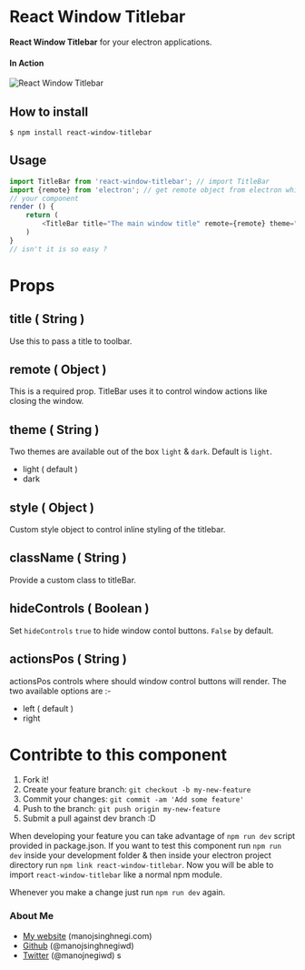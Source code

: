 React Window Titlebar
======
**React Window Titlebar** for your electron applications. 

#### In Action
![React Window Titlebar](http://manojsinghnegi.com/img/react-window-titlebar.gif)

## How to install
```
$ npm install react-window-titlebar
```

## Usage
```javascript
import TitleBar from 'react-window-titlebar'; // import TitleBar
import {remote} from 'electron'; // get remote object from electron which helps Titlebar to control window actions
// your component
render () {
    return (
        <TitleBar title="The main window title" remote={remote} theme="dark" />
    )
}
// isn't it is so easy ?
```
# Props
## title ( String )
Use this to pass a title to toolbar.

## remote ( Object )
This is a required prop. TitleBar uses it to control window actions like closing the window.

## theme ( String )
Two themes are available out of the box `light` & `dark`. Default is `light`.

* light ( default )
* dark

## style ( Object )
Custom style object to control inline styling of the titlebar.

## className ( String )
Provide a custom class to titleBar.

## hideControls ( Boolean )
Set `hideControls` `true` to hide window contol buttons. `False` by default.

## actionsPos ( String )
actionsPos controls where should window control buttons will render. The two available options are :-
* left ( default )
* right

# Contribte to this component

1. Fork it!
2. Create your feature branch: `git checkout -b my-new-feature`
3. Commit your changes: `git commit -am 'Add some feature'`
4. Push to the branch: `git push origin my-new-feature`
5. Submit a pull against dev branch :D

When developing your feature you can take advantage of `npm run dev` script provided in package.json. If you want to test this component run `npm run dev` inside your development folder & then inside your electron project directory run `npm link react-window-titlebar`. Now you will be able to import `react-window-titlebar` like a normal npm module.

Whenever you make a change just run `npm run dev` again.

### About Me

 * [My website](http://manojsinghnegi.com) (manojsinghnegi.com)
 * [Github](http://github.com/manojsinghnegiwd) (@manojsinghnegiwd)
 * [Twitter](http://twitter.com/manojnegiwd) (@manojnegiwd)
s